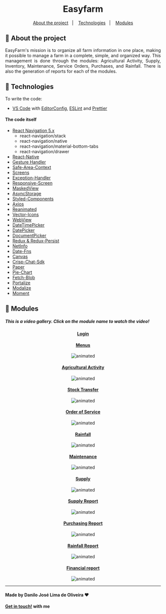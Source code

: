 <div align="center">

</div>

<div align="center">

# Easyfarm

</div>

<p align="center" direction="row">
  <a href="#iphone-about-the-project">About the project</a>&nbsp;&nbsp;&nbsp;|&nbsp;&nbsp;&nbsp;
  <a href="#rocket-technologies">Technologies</a>&nbsp;&nbsp;&nbsp;|&nbsp;&nbsp;&nbsp;
  <a href="#balloon-modules">Modules</a>
</p>

## :iphone: About the project

<p align="justify">
EasyFarm's mission is to organize all farm information in one place, making it possible to manage a farm in a complete, simple, and organized way.
This management is done through the modules: Agricultural Activity, Supply, Inventory, Maintenance, Service Orders, Purchases, and Rainfall.
There is also the generation of reports for each of the modules.
</p>


## :rocket: Technologies

To write the code:
-  [VS Code][vc] with [EditorConfig][vceditconfig], [ESLint][vceslint] and [Prettier][vcprettier]

#### The code itself
-  [React Navigation 5.x](https://reactnavigation.org/docs/5.x/getting-started)
    - react-navigation/stack
    - react-navigation/native
    - react-navigation/material-bottom-tabs
    - react-navigation/drawer
-  [React-Native](https://facebook.github.io/react-native/)
-  [Gesture Handler](https://kmagiera.github.io/react-native-gesture-handler/)
-  [Safe-Area-Context](https://github.com/th3rdwave/react-native-safe-area-context)
-  [Screens](https://github.com/software-mansion/react-native-screens)
-  [Exception-Handler](https://github.com/a7ul/react-native-exception-handler)
-  [Responsive-Screen](https://github.com/marudy/react-native-responsive-screen)
-  [MaskedView](https://github.com/react-native-community/react-native-masked-view)
-  [AsyncStorage](https://github.com/react-native-community/async-storage)
-  [Styled-Components](https://www.styled-components.com/)
-  [Axios](https://www.npmjs.com/package/react-native-axios)
-  [Reanimated](https://github.com/software-mansion/react-native-reanimated)
-  [Vector-Icons](https://github.com/oblador/react-native-vector-icons)
-  [WebView](https://github.com/react-native-community/react-native-webview)
-  [DateTimePicker](https://github.com/react-native-datetimepicker/datetimepicker)
-  [DatePicker](https://github.com/henninghall/react-native-date-picker)
-  [DocumentPicker](https://github.com/rnmods/react-native-document-picker)
-  [Redux & Redux-Persist](https://https://redux.js.org/introduction/getting-started)
-  [NetInfo](https://github.com/react-native-netinfo/react-native-netinfo)
-  [Date-Fns](https://github.com/date-fns/date-fns)
-  [Canvas](https://github.com/iddan/react-native-canvas)
-  [Crisp-Chat-Sdk](https://github.com/walterholohan/react-native-crisp-chat-sdk)
-  [Paper](https://reactnativepaper.com)
-  [Pie-Chart](github.com/genexu/react-native-pie-chart)
-  [Fetch-Blob](https://github.com/wkh237/react-native-fetch-blob)
-  [Portalize](https://github.com/jeremybarbet/react-native-portalize)
-  [Modalize](https://github.com/jeremybarbet/react-native-portalize)
-  [Moment](https://momentjs.com)

## :balloon: Modules
##### This is a video gallery. Click on the module name to watch the video!

<div align="center">

#### [Login](https://mega.nz/embed/8pllXbpB#7NvnnT-Ul4gtQtKB3zFxtZzV7LC7T2AfYNx_rD9EkZQ)

#### [Menus](https://mega.nz/embed/Mt9VSDZL#CSsENOemYXQSI1Qb3oPvA9Ciy-spSk1PuA1ep-5Qa6s)
<img src="./assets/2_Menus.gif" alt="animated" />

#### [Agricultural Activity](https://mega.nz/embed/t80H2ZZJ#S17zmTEd3rbvRobc3v-TsxZ5n3aejsiqLY57tWdrt1I)
<img src="./assets/3_AtividadeAgricola.gif" alt="animated" />

#### [Stock Transfer](https://mega.nz/embed/8x8WEBwR#A9yeobAqQXu5j4ALQrkdQCKjsQcWQGAmjmBD7BC70zg)
<img src="./assets/13_TransferenciaDeEstoque.gif" alt="animated" />

#### [Order of Service](https://mega.nz/embed/l00XjbJR#gGh7tReVVZWMHJpBd4JPmop-pUOQ9peJqg2KUaTXOVM)
<img src="./assets/7_OrdemDeServico.gif" alt="animated" />

#### [Rainfall](https://mega.nz/embed/o4VTFRwQ#EoRMHeHADuTFD8cXsTp4OUZmy4JJw8ITrZmxm6HeVrc)
<img src="./assets/8_Pluviometria.gif" alt="animated" />

#### [Maintenance](https://mega.nz/embed/IgFDHbCL#DxQeA-j2HwSL8GI5PZT61sxsF3wuL0hYNhJh29QIYt8)
<img src="./assets/6_Manutencoes.gif" alt="animated" />

#### [Supply](https://mega.nz/embed/Msc01RAL#uzz1eUf1al4DNrh3-qiBmrXQdQD-0Q2g0e2_n1eQqek)
<img src="./assets/4_Abastecimento.gif" alt="animated" />

#### [Supply Report](https://mega.nz/embed/Fp1TBKob#eo2g3_thnT-gfn2ltnM9EFrZciFkEMfuOEaJzlXFHqk)
<img src="./assets/9_RelatorioAbastecimento.gif" alt="animated" />

#### [Purchasing Report](https://mega.nz/embed/c81FUKSK#89z3MvJKQHxEXLXGYouq2U_C45ZmlIPh7Tio4eL2pMk)
<img src="./assets/10_RelatorioCompras.gif" alt="animated" />

#### [Rainfall Report](https://mega.nz/embed/YgNTFbJK#3xRITlQ9h3lwCmJVHZv_pLPq1t5ICyOQWOXbZvamExw)
<img src="./assets/12_RelatorioPluvioMetria.gif" alt="animated" />

#### [Financial report](https://mega.nz/embed/lxlkwaja#d-FW_LaPC1dHGkoF9Fv59hNCbzQDduOQ_3dJYWtkWW4)
<img src="./assets/11_RelatorioContasAPagar.gif" alt="animated" />

</div>

---

#### Made by Danilo José Lima de Oliveira ♥ 
#### [Get in touch!](https://www.linkedin.com/in/danilo-js/) with me 

[vc]: https://code.visualstudio.com/
[vceditconfig]: https://marketplace.visualstudio.com/items?itemName=EditorConfig.EditorConfig
[vceslint]: https://marketplace.visualstudio.com/items?itemName=dbaeumer.vscode-eslint
[vcprettier]: https://marketplace.visualstudio.com/items?itemName=esbenp.prettier-vscode